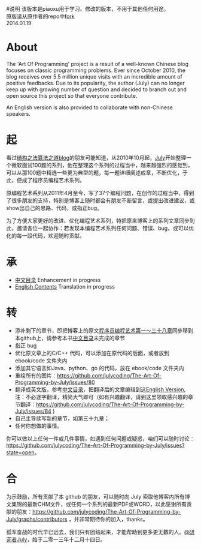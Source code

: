 #说明
该版本是piaoxu用于学习、修改的版本，不用于其他任何用途。  
原版请从原作者的repo中[fork](https://github.com/julycoding/The-Art-Of-Programming-by-July)  
2014.01.19

# About
The 'Art Of Programming' project is a result of a well-known Chinese blog focuses on classic programming problems. Ever since October 2010, the blog receives over 5.5 million unique visits with an incredible amount of positive feedbacks. Due to its popularity, the author (July) can no longer keep up with growing number of question and decided to branch out and open source this project so that everyone contribute.

An English version is also provided to collaborate with non-Chinese speakers.

# 起
看过[结构之法算法之道blog](http://blog.csdn.net/v_july_v)的朋友可能知道，从2010年10月起，[July](http://weibo.com/julyweibo)开始整理一个微软面试100题的系列，他在整理这个系列的过程当中，越来越强烈的感觉到，可以从那100题中精选一些更为典型的题，每一题详细阐述成章，不断优化，于此，便成了程序员编程艺术系列。

原编程艺术系列从2011年4月至今，写了37个编程问题，在创作的过程当中，得到了很多朋友的支持，特别是博客上随时都会有朋友不断留言，或提出改进建议，或show出自己的思路、代码，或指正bug。

为了方便大家更好的改进、优化编程艺术系列，特把原来博客上的系列文章同步到此，邀请各位一起协作：若发现本编程艺术系列任何问题、错误、bug，或可以优化的每一段代码，欢迎随时贡献。

# 承
 * [中文目录](https://github.com/nateriver520/The-Art-Of-Programming-By-July/blob/master/ebook/zh/preface.md) Enhancement in progress
 * [English Contents](https://github.com/nateriver520/The-Art-Of-Programming-By-July/blob/master/ebook/en/preface.md) Translation in progress


# 转
 * 添补剩下的章节，即把博客上的原文[程序员编程艺术第一～三十八章](http://blog.csdn.net/v_july_v/article/details/17303459)同步移到本github上，请参考本书[中文目录](https://github.com/nateriver520/The-Art-Of-Programming-By-July/blob/master/ebook/zh/preface.md)未完成的章节
 * 指正 bug
 * 优化原文章上的C/C++ 代码，可以添加在原代码的后面，或者放到ebook/code 文件夹内
 * 添加其它语言如Java、python、go 的代码，放在 ebook/code 文件夹内
 * 重绘所有的图片：https://github.com/julycoding/The-Art-Of-Programming-by-July/issues/80
 * 翻译成英文版，参考[中文目录](https://github.com/nateriver520/The-Art-Of-Programming-By-July/blob/master/ebook/zh/preface.md)，把翻译后的文章编辑到这[English Version](https://github.com/nateriver520/The-Art-Of-Programming-By-July/blob/master/ebook/en/preface.md),注：不必逐字翻译，精简大气即可（如有兴趣翻译，请到这里领取感兴趣的章节翻译：https://github.com/julycoding/The-Art-Of-Programming-by-July/issues/84 )
 * 自己主导续写新的章节，如第三十九章；
 * 任何你想做的事情。

你可以做以上任何一件或几件事情，如遇到任何问题或疑惑，咱们可以随时讨论：
<https://github.com/julycoding/The-Art-Of-Programming-by-July/issues?state=open>。

# 合
为示鼓励，所有贡献了本 github 的朋友，可以随时向 July 索取他博客内所有博文集锦的最新CHM文件，或任何一个系列的最新PDF或WORD，以此感谢所有贡献的朋友：https://github.com/julycoding/The-Art-Of-Programming-by-July/graphs/contributors ，并非常期待你的加入，thanks。

孤军奋战的时代早已远去，我们只有团结起来，才能帮助到更多更无数的人。[@研究者July](http://weibo.com/julyweibo)，始于二零一三年十二月十四日。
